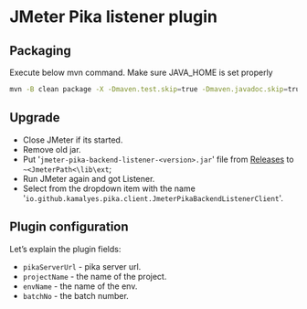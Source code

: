 # JMeter Pika listener plugin

## Packaging

Execute below mvn command. Make sure JAVA_HOME is set properly

```bash
mvn -B clean package -X -Dmaven.test.skip=true -Dmaven.javadoc.skip=true
```

## Upgrade

* Close JMeter if its started.
* Remove old jar.
* Put '`jmeter-pika-backend-listener-<version>.jar`' file from [Releases](https://github.com/kamalyes/jmeter-pika-backend-listener-plugins/releases) to `~<JmeterPath<\lib\ext`;
* Run JMeter again and got Listener.
* Select from the dropdown item with the name '`io.github.kamalyes.pika.client.JmeterPikaBackendListenerClient`'.
  
## Plugin configuration

Let’s explain the plugin fields:

* `pikaServerUrl` - pika server url.
* `projectName` - the name of the project.
* `envName` - the name of the env.
* `batchNo` - the batch number.
